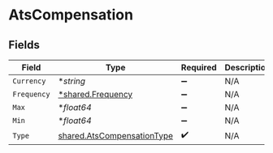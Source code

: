 # AtsCompensation


## Fields

| Field                                                                    | Type                                                                     | Required                                                                 | Description                                                              |
| ------------------------------------------------------------------------ | ------------------------------------------------------------------------ | ------------------------------------------------------------------------ | ------------------------------------------------------------------------ |
| `Currency`                                                               | **string*                                                                | :heavy_minus_sign:                                                       | N/A                                                                      |
| `Frequency`                                                              | [*shared.Frequency](../../models/shared/frequency.md)                    | :heavy_minus_sign:                                                       | N/A                                                                      |
| `Max`                                                                    | **float64*                                                               | :heavy_minus_sign:                                                       | N/A                                                                      |
| `Min`                                                                    | **float64*                                                               | :heavy_minus_sign:                                                       | N/A                                                                      |
| `Type`                                                                   | [shared.AtsCompensationType](../../models/shared/atscompensationtype.md) | :heavy_check_mark:                                                       | N/A                                                                      |